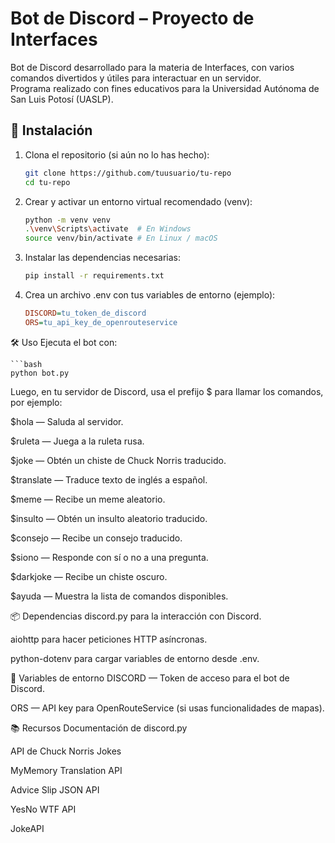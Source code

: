 # Bot de Discord – Proyecto de Interfaces

Bot de Discord desarrollado para la materia de Interfaces, con varios comandos divertidos y útiles para interactuar en un servidor.  
Programa realizado con fines educativos para la Universidad Autónoma de San Luis Potosí (UASLP).

## 🚀 Instalación

1. Clona el repositorio (si aún no lo has hecho):

   ```bash
   git clone https://github.com/tuusuario/tu-repo
   cd tu-repo

2. Crear y activar un entorno virtual recomendado (venv):
    
    ```bash
    python -m venv venv
    .\venv\Scripts\activate  # En Windows
    source venv/bin/activate # En Linux / macOS

3. Instalar las dependencias necesarias:

    ```bash
    pip install -r requirements.txt

4. Crea un archivo .env con tus variables de entorno (ejemplo):
    ```ini
    DISCORD=tu_token_de_discord
    ORS=tu_api_key_de_openrouteservice

🛠 Uso
Ejecuta el bot con:

    ```bash
    python bot.py

Luego, en tu servidor de Discord, usa el prefijo $ para llamar los comandos, por ejemplo:

$hola — Saluda al servidor.

$ruleta — Juega a la ruleta rusa.

$joke — Obtén un chiste de Chuck Norris traducido.

$translate <texto> — Traduce texto de inglés a español.

$meme — Recibe un meme aleatorio.

$insulto — Obtén un insulto aleatorio traducido.

$consejo — Recibe un consejo traducido.

$siono — Responde con sí o no a una pregunta.

$darkjoke — Recibe un chiste oscuro.

$ayuda — Muestra la lista de comandos disponibles.

📦 Dependencias
discord.py para la interacción con Discord.

aiohttp para hacer peticiones HTTP asíncronas.

python-dotenv para cargar variables de entorno desde .env.

🔐 Variables de entorno
DISCORD — Token de acceso para el bot de Discord.

ORS — API key para OpenRouteService (si usas funcionalidades de mapas).

📚 Recursos
Documentación de discord.py

API de Chuck Norris Jokes

MyMemory Translation API

Advice Slip JSON API

YesNo WTF API

JokeAPI